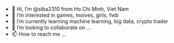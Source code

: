 - 👋 Hi, I’m @siba2310 from Ho Chi Minh, Viet Nam
- 👀 I’m interested in games, moives, girls, fwb
- 🌱 I’m currently learning machine learning, big data, crypto trader
- 💞️ I’m looking to collaborate on ...
- 📫 How to reach me ...

<!---
siba2310/siba2310 is a ✨ special ✨ repository because its `README.md` (this file) appears on your GitHub profile.
You can click the Preview link to take a look at your changes.
--->
